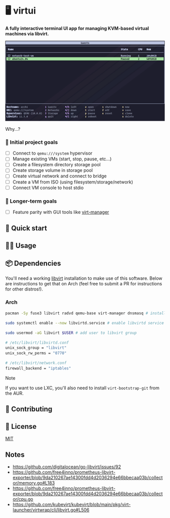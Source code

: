 # 🖥️ virtui

**A fully interactive terminal UI app for managing KVM-based virtual machines via libvirt.**

![screenshot of guests view](screenshot.png)

Why...?

### 🎯 Initial project goals

- [ ] Connect to `qemu:///system` hypervisor
- [ ] Manage existing VMs (start, stop, pause, etc...)
- [ ] Create a filesystem directory storage pool
- [ ] Create storage volume in storage pool
- [ ] Create virtual network and connect to bridge
- [ ] Create a VM from ISO (using filesystem/storage/network)
- [ ] Connect VM console to host stdio

### 👑 Longer-term goals

- [ ] Feature parity with GUI tools like <a href="https://virt-manager.org/" target="_blank">virt-manager</a>


## 🚀 Quick start


## 👩‍💻 Usage


## 📦️ Dependencies

You'll need a working [libvirt](https://libvirt.org/) installation to make use of this software. Below are instructions to get that on Arch (feel free to submit a PR for instructions for other distros!).

### Arch

```sh
pacman -Sy fuse3 libvirt radvd qemu-base virt-manager dnsmasq # install dependencies
```

```sh
sudo systemctl enable --now libvirtd.service # enable libvirtd service
```

```sh
sudo usermod -aG libvirt $USER # add user to libvirt group
```

```sh
# /etc/libvirt/libvirtd.conf
unix_sock_group = "libvirt"
unix_sock_rw_perms = "0770"
```

```sh
# /etc/libvirt/network.conf
firewall_backend = "iptables"
```
> [!NOTE]  
> If you want to use LXC, you'll also need to install `virt-bootstrap-git` from the AUR.



## 🤝 Contributing


## 📃 License

[MIT](https://github.com/nixpig/virtui?tab=MIT-1-ov-file)

## Notes
- https://github.com/digitalocean/go-libvirt/issues/92
- https://github.com/free4inno/prometheus-libvirt-exporter/blob/9da210267ae14300fdd4d2036294e66bbecaa03b/collector/memory.go#L183
- https://github.com/free4inno/prometheus-libvirt-exporter/blob/9da210267ae14300fdd4d2036294e66bbecaa03b/collector/cpu.go
- https://github.com/kubevirt/kubevirt/blob/main/pkg/virt-launcher/virtwrap/cli/libvirt.go#L506
